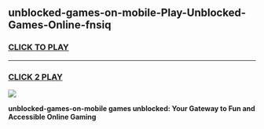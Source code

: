 
## unblocked-games-on-mobile-Play-Unblocked-Games-Online-fnsiq
<h3>
<a href="https://premium76.site?title=unblocked-games-on-mobile&ref=24A">CLICK TO PLAY</a></h3>
<hr>

<h3>
<a href="https://premium76.site?title=unblocked-games-on-mobile&ref=24A">CLICK 2 PLAY</a>
  
</h3>

<a href="https://premium76.site?title=unblocked-games-on-mobile&ref=24A"><img src="https://clearcache.store/games.png"></a>


**unblocked-games-on-mobile games unblocked: Your Gateway to Fun and Accessible Online Gaming**
